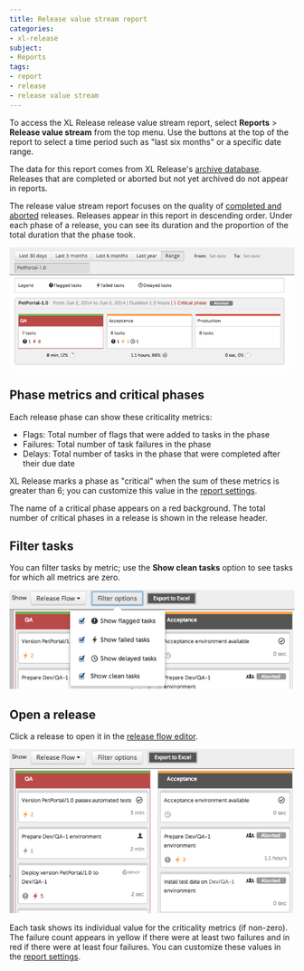 ```yaml
---
title: Release value stream report
categories:
- xl-release
subject:
- Reports
tags:
- report
- release
- release value stream
---
```


To access the XL Release release value stream report, select **Reports** > **Release value stream** from the top menu. Use the buttons at the top of the report to select a time period such as "last six months" or a specific date range.

The data for this report comes from XL Release's [archive database](/xl-release/concept/how-archiving-works.html). Releases that are completed or aborted but not yet archived do not appear in reports.

The release value stream report focuses on the quality of [completed and aborted](/xl-release/concept/release-life-cycle.html) releases. Releases appear in this report in descending order. Under each phase of a release, you can see its duration and the proportion of the total duration that the phase took.

![Release Value Stream](../images/release-value-stream.png)

## Phase metrics and critical phases

Each release phase can show these criticality metrics:

* Flags: Total number of flags that were added to tasks in the phase
* Failures: Total number of task failures in the phase
* Delays: Total number of tasks in the phase that were completed after their due date

XL Release marks a phase as "critical" when the sum of these metrics is greater than 6; you can customize this value in the [report settings](/xl-release/how-to/configure-xl-release-general-settings.html#reports). 

The name of a critical phase appears on a red background. The total number of critical phases in a release is shown in the release header.

## Filter tasks

You can filter tasks by metric; use the **Show clean tasks** option to see tasks for which all metrics are zero.

![Completed release filter](../images/completed-release-filter.png)

## Open a release

Click a release to open it in the [release flow editor](/xl-release/how-to/using-the-release-flow-editor.html).

![Completed release](../images/completed-release.png)

Each task shows its individual value for the criticality metrics (if non-zero). The failure count appears in yellow if there were at least two failures and in red if there were at least four failures. You can customize these values in the [report settings](/xl-release/how-to/configure-xl-release-general-settings.html#reports). 
